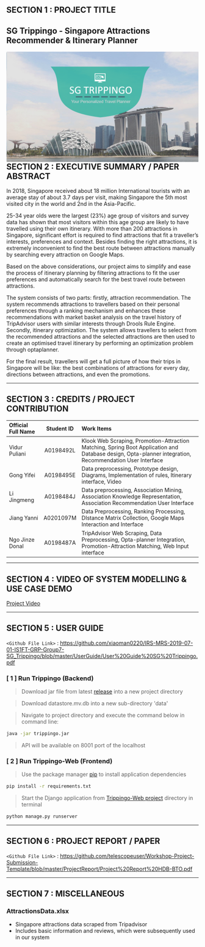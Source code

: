 
## SECTION 1 : PROJECT TITLE
## SG Trippingo - Singapore Attractions Recommender & Itinerary Planner

<img src="SystemCode/cover.png"
     style="float: left; margin-right: 0px;" />


---
## SECTION 2 : EXECUTIVE SUMMARY / PAPER ABSTRACT
In 2018, Singapore received about 18 million International tourists with an average stay of about 3.7 days per visit, making Singapore the 5th most visited city in the world and 2nd in the Asia-Pacific.

25-34 year olds were the largest (23%) age group of visitors and survey data has shown that most visitors within this age group are likely to have travelled using their own itinerary. With more than 200 attractions in Singapore, significant effort is required to find attractions that fit a traveller’s interests, preferences and context. Besides finding the right attractions, it is extremely inconvenient to find the best route between attractions manually by searching every attraction on Google Maps.

Based on the above considerations, our project aims to simplify and ease the process of itinerary planning by filtering attractions to fit the user preferences and automatically search for the best travel route between attractions.

The system consists of two parts: firstly, attraction recommendation. The system recommends attractions to travellers based on their personal preferences through a ranking mechanism and  enhances these recommendations with market basket analysis on the travel history of  TripAdvisor users with similar interests through Drools Rule Engine. 
Secondly, itinerary optimization. The system allows travellers to select from the recommended attractions and the selected attractions are then used to create an optimised travel itinerary by performing an optimization problem through optaplanner.

For the final result, travellers will get a full picture of how their trips in Singapore will be like: the best combinations of attractions for every day, directions between attractions, and even the promotions.

---
## SECTION 3 : CREDITS / PROJECT CONTRIBUTION

| Official Full Name  | Student ID  | Work Items |
| :---------------- |:---------------:| :-----|
| Vidur Puliani | A0198492L | Klook Web Scraping, Promotion-Attraction Matching, Spring Boot Application and Database design, Opta-planner integration, Recommendation User Interface|
| Gong Yifei | A0198495E | Data preprocessing, Prototype design, Diagrams, Implementation of rules, Itinerary interface, Video|
| Li Jingmeng| A0198484J | Data preprocessing, Association Mining, Association Knowledge Representation, Association Recommendation User Interface|
| Jiang Yanni | A0201097M | Data Preprocessing, Ranking Processing, DIstance Matrix Collection, Google Maps Interaction and Interface|
| Ngo Jinze Donal | A0198487A | TripAdvisor Web Scraping, Data Preprocessing, Opta-planner Integration, Promotion-Attraction Matching, Web Input interface|

---
## SECTION 4 : VIDEO OF SYSTEM MODELLING & USE CASE DEMO

[Project Video](https://www.youtube.com/watch?v=uRw_DnBMakg)


---
## SECTION 5 : USER GUIDE

`<Github File Link>` : https://github.com/xiaoman0220/IRS-MRS-2019-07-01-IS1FT-GRP-Group7-SG_Trippingo/blob/master/UserGuide/User%20Guide%20SG%20Trippingo.pdf

### [ 1 ] Run Trippingo (Backend)

> Download jar file from latest [release](https://github.com/vidur6789/trippingo/releases/tag/v2.0) into a new project directory

> Download datastore.mv.db into a new sub-directory 'data'

> Navigate to project directory and execute the command below in command line:

```bash
java -jar trippingo.jar
```

> API will be available on 8001 port of the localhost

### [ 2 ] Run Trippingo-Web (Frontend)

> Use the package manager [pip](https://pip.pypa.io/en/stable/) to install application dependencies

```bash
pip install -r requirements.txt
```

> Start the Django application from [Trippingo-Web project](https://github.com/vidur6789/trippingo-web) directory in terminal

```bash
python manage.py runserver
```

---
## SECTION 6 : PROJECT REPORT / PAPER

`<Github File Link>` : <https://github.com/telescopeuser/Workshop-Project-Submission-Template/blob/master/ProjectReport/Project%20Report%20HDB-BTO.pdf>

---
## SECTION 7 : MISCELLANEOUS

### AttractionsData.xlsx
* Singapore attractions data scraped from Tripadvisor
* Includes basic information and reviews, which were subsequently used in our system
